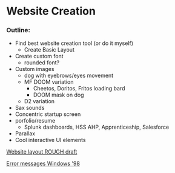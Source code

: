 # Website Creation

### Outline:
- Find best website creation tool (or do it myself)
  - Create Basic Layout
- Create custom font
  - rounded font? 
- Custom images
  - dog with eyebrows/eyes movement
  - MF DOOM variation
    - Cheetos, Doritos, Fritos loading bard
    - DOOM mask on dog 
  - D2 variation
- Sax sounds
- Concentric startup screen
- porfolio/resume
  - Splunk dashboards, HSS AHP, Apprenticeship, Salesforce
- Parallax
- Cool interactive UI elements

[Website layout ROUGH draft](https://imgur.com/q7T36wm)

[Error messages Windows '98](http://atom.smasher.org/error/?icon=screw&style=98&title=Windows+98&text=Your+computer+is+screwed%2C+please+fix+this+with&b1=Blue+Screen+of+Death&b2=Buy+Mac&b3=Download+Linux)
